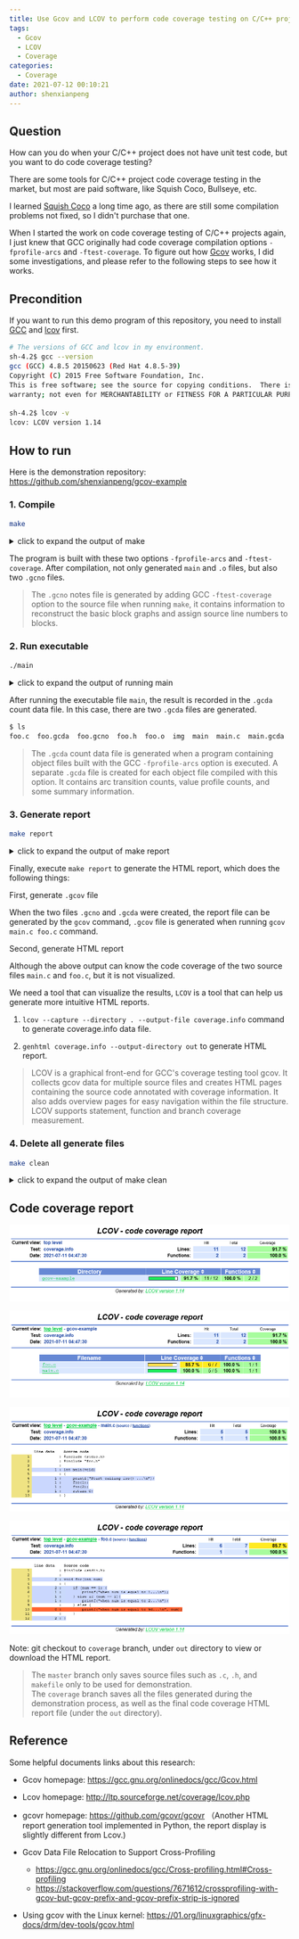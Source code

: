 ```yaml
---
title: Use Gcov and LCOV to perform code coverage testing on C/C++ projects
tags:
  - Gcov
  - LCOV
  - Coverage
categories:
  - Coverage
date: 2021-07-12 00:10:21
author: shenxianpeng
---
```


## Question

How can you do when your C/C++ project does not have unit test code, but you want to do code coverage testing?

There are some tools for C/C++ project code coverage testing in the market, but most are paid software, like Squish Coco, Bullseye, etc.

I learned [Squish Coco](https://shenxianpeng.github.io/2019/05/squishcoco/) a long time ago, as there are still some compilation problems not fixed, so I didn't purchase that one.

When I started the work on code coverage testing of C/C++ projects again, I just knew that GCC originally had code coverage compilation options `-fprofile-arcs` and `-ftest-coverage`. To figure out how [Gcov](https://gcc.gnu.org/onlinedocs/gcc/Gcov.html) works, I did some investigations, and please refer to the following steps to see how it works.

## Precondition

If you want to run this demo program of this repository, you need to install [GCC](https://gcc.gnu.org/install/index.html) and [lcov](http://ltp.sourceforge.net/coverage/lcov.php) first.

```bash
# The versions of GCC and lcov in my environment.
sh-4.2$ gcc --version
gcc (GCC) 4.8.5 20150623 (Red Hat 4.8.5-39)
Copyright (C) 2015 Free Software Foundation, Inc.
This is free software; see the source for copying conditions.  There is NO
warranty; not even for MERCHANTABILITY or FITNESS FOR A PARTICULAR PURPOSE.

sh-4.2$ lcov -v
lcov: LCOV version 1.14
```

## How to run

Here is the demonstration repository: https://github.com/shenxianpeng/gcov-example

### 1. Compile

```bash
make
```

<details>
<summary> click to expand the output of make</summary>

```bash
sh-4.2$ make
gcc -fPIC -fprofile-arcs -ftest-coverage -c -Wall -Werror main.c
gcc -fPIC -fprofile-arcs -ftest-coverage -c -Wall -Werror foo.c
gcc -fPIC -fprofile-arcs -ftest-coverage -o main main.o foo.o
```
</details>

The program is built with these two options `-fprofile-arcs` and `-ftest-coverage`. After compilation, not only generated `main` and `.o` files, but also two `.gcno` files.

> The `.gcno` notes file is generated by adding GCC `-ftest-coverage` option to the source file when running `make`, it contains information to reconstruct the basic block graphs and assign source line numbers to blocks.

### 2. Run executable

```bash
./main
```

<details>
<summary> click to expand the output of running main</summary>

```bash
sh-4.2$ ./main
Start calling foo() ...
when num is equal to 1...
when num is equal to 2...
```

</details>

After running the executable file `main`, the result is recorded in the `.gcda` count data file. In this case, there are two `.gcda` files are generated.

```bash
$ ls
foo.c  foo.gcda  foo.gcno  foo.h  foo.o  img  main  main.c  main.gcda  main.gcno  main.o  makefile  README.md
```
> The `.gcda` count data file is generated when a program containing object files built with the GCC `-fprofile-arcs` option is executed. A separate `.gcda` file is created for each object file compiled with this option. It contains arc transition counts, value profile counts, and some summary information.

### 3. Generate report

```bash
make report
```

<details>
<summary> click to expand the output of make report</summary>

```bash
sh-4.2$ make report
gcov main.c foo.c
File 'main.c'
Lines executed:100.00% of 5
Creating 'main.c.gcov'

File 'foo.c'
Lines executed:85.71% of 7
Creating 'foo.c.gcov'

Lines executed:91.67% of 12
lcov --capture --directory . --output-file coverage.info
Capturing coverage data from .
Found gcov version: 4.8.5
Scanning . for .gcda files ...
Found 2 data files in .
Processing foo.gcda
geninfo: WARNING: cannot find an entry for main.c.gcov in .gcno file, skipping file!
Processing main.gcda
Finished .info-file creation
genhtml coverage.info --output-directory out
Reading data file coverage.info
Found 2 entries.
Found common filename prefix "/workspace/coco"
Writing .css and .png files.
Generating output.
Processing file gcov-example/main.c
Processing file gcov-example/foo.c
Writing directory view page.
Overall coverage rate:
  lines......: 91.7% (11 of 12 lines)
  functions..: 100.0% (2 of 2 functions)
```
</details>

Finally, execute `make report` to generate the HTML report, which does the following things:

First, generate `.gcov` file

When the two files `.gcno` and `.gcda` were created, the report file can be generated by the `gcov` command, `.gcov` file is generated when running `gcov main.c foo.c` command.

Second, generate HTML report

Although the above output can know the code coverage of the two source files `main.c` and `foo.c`, but it is not visualized.

We need a tool that can visualize the results, `LCOV` is a tool that can help us generate more intuitive HTML reports.

1. `lcov --capture --directory . --output-file coverage.info` command to generate coverage.info data file.

2. `genhtml coverage.info --output-directory out` to generate HTML report.

> LCOV is a graphical front-end for GCC's coverage testing tool gcov. It collects gcov data for multiple source files and creates HTML pages containing the source code annotated with coverage information. It also adds overview pages for easy navigation within the file structure. LCOV supports statement, function and branch coverage measurement.

### 4. Delete all generate files

```bash
make clean
```

<details>
<summary> click to expand the output of make clean</summary>

```bash
sh-4.2$ make clean
rm -rf main *.o *.so *.gcno *.gcda *.gcov coverage.info out
```
</details>

## Code coverage report

![index](gcov-example/index.png)

![example](gcov-example/example.png)

![main.c](gcov-example/main.c.png)

![foo.c](gcov-example/foo.c.png)

Note: git checkout to `coverage` branch, under `out` directory to view or download the HTML report.

> The `master` branch only saves source files such as `.c`, `.h`, and `makefile` only to be used for demonstration. \
> The `coverage` branch saves all the files generated during the demonstration process, as well as the final code coverage HTML report file (under the `out` directory).

## Reference

Some helpful documents links about this research:

* Gcov homepage: https://gcc.gnu.org/onlinedocs/gcc/Gcov.html
* Lcov homepage: http://ltp.sourceforge.net/coverage/lcov.php

* gcovr homepage: https://github.com/gcovr/gcovr （Another HTML report generation tool implemented in Python, the report display is slightly different from Lcov.)

* Gcov Data File Relocation to Support Cross-Profiling
    * https://gcc.gnu.org/onlinedocs/gcc/Cross-profiling.html#Cross-profiling
    * https://stackoverflow.com/questions/7671612/crossprofiling-with-gcov-but-gcov-prefix-and-gcov-prefix-strip-is-ignored

* Using gcov with the Linux kernel: https://01.org/linuxgraphics/gfx-docs/drm/dev-tools/gcov.html
